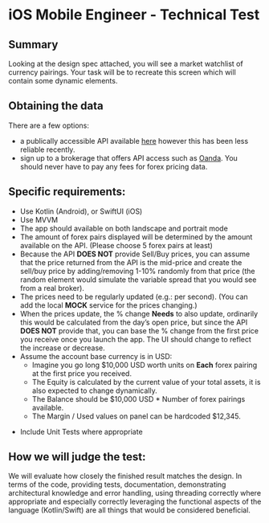 # iOS Mobile Engineer - Technical Test

## Summary

Looking at the design spec attached, you will see a market watchlist of currency pairings. Your task will be to recreate this screen which will contain some dynamic elements. 

## Obtaining the data

There are a few options:
- a publically accessible API available [here](https://www.freeforexapi.com/Home/Api) however this has been less reliable recently.
- sign up to a brokerage that offers API access such as [Oanda](https://developer.oanda.com/). You should never have to pay any fees for forex pricing data.
 
## Specific requirements:
 
- Use Kotlin (Android), or SwiftUI (iOS)
- Use MVVM
- The app should available on both landscape and portrait mode
- The amount of forex pairs displayed will be determined by the amount available on the API. (Please choose 5 forex pairs at least)
- Because the API **DOES NOT** provide Sell/Buy prices, you can assume that the price returned from the API is the mid-price and create the sell/buy price by adding/removing 1-10% randomly from that price (the random element would simulate the variable spread that you would see from a real broker).
- The prices need to be regularly updated (e.g.: per second). (You can add the local **MOCK** service for the prices changing.)
- When the prices update, the % change **Needs** to also update, ordinarily this would be calculated from the day’s open price, but since the API **DOES NOT** provide that, you can base the % change from the first price you receive once you launch the app. The UI should change to reflect the increase or decrease.
- Assume the account base currency is in USD:
    * Imagine you go long $10,000 USD worth units on **Each** forex pairing at the first price you received.
    * The Equity is calculated by the current value of your total assets, it is also expected to change dynamically.
    * The Balance should be $10,000 USD * Number of forex pairings available.
    * The Margin / Used values on panel can be hardcoded $12,345.
* Include Unit Tests where appropriate
 
## How we will judge the test:
 
We will evaluate how closely the finished result matches the design. In terms of the code, providing tests, documentation, demonstrating architectural knowledge and error handling, using threading correctly where appropriate and especially correctly leveraging the functional aspects of the language (Kotlin/Swift) are all things that would be considered beneficial. 
 
